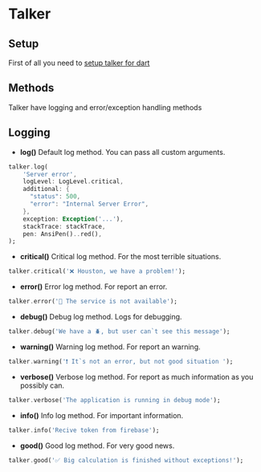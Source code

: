 # Talker

## Setup
First of all you need to [setup talker for dart](../guide/get-started)

## Methods
Talker have logging and error/exception handling methods

## Logging

 - **log()**  Default log method. You can pass all custom arguments.
```dart
talker.log(
    'Server error',
    logLevel: LogLevel.critical,
    additional: {
      "status": 500,
      "error": "Internal Server Error",
    },
    exception: Exception('...'),
    stackTrace: stackTrace,
    pen: AnsiPen()..red(),
);
```

 - **critical()**  Critical log method. For the most terrible situations.
```dart
talker.critical('❌ Houston, we have a problem!');
```

 - **error()**  Error log method. For report an error.
```dart
talker.error('🚨 The service is not available');
```

 - **debug()**  Debug log method. Logs for debugging.
```dart
talker.debug('We have a 🪲, but user can`t see this message');
```

 - **warning()**  Warning log method. For report an warning.
```dart
talker.warning('❗ It`s not an error, but not good situation ');
```

 - **verbose()**  Verbose log method. For report as much information as you possibly can.
```dart
talker.verbose('The application is running in debug mode');
```

 - **info()**  Info log method. For important information.
```dart
talker.info('Recive token from firebase');
```

 - **good()**  Good log method. For very good news.
```dart
talker.good('✅ Big calculation is finished without exceptions!');
```